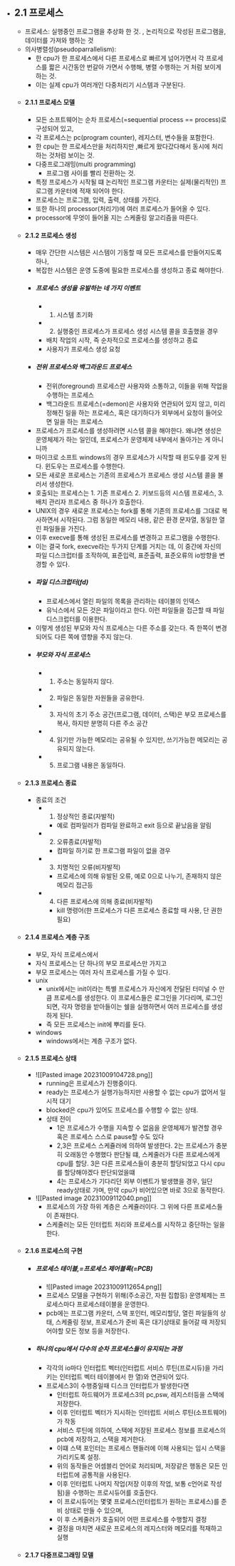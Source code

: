 * ## 2.1 프로세스
	* 프로세스: 실행중인 프로그램을 추상화 한 것. , 논리적으로 작성된 프로그램을, 데이터를 가져와 행하는 것
	* 의사병렬성(pseudoparrallelism): 
		* 한 cpu가 한 프로세스에서 다른 프로세스로 빠르게 넘어가면서 각 프로세스를 짧은 시간동안 번갈아 가면서 수행해, 병렬 수행하는 거 처럼 보이게 하는 것.
		* 이는 실제 cpu가 여러개인 다중처리기 시스템과 구분된다.
	* #### 2.1.1 프로세스 모델
		* 모든 소프트웨어는 순차 프로세스(=sequential process == process)로 구성되어 있고,
		* 각 프로세스는 pc(program counter), 레지스터, 변수들을 포함한다.
		* 한 cpu는 한 프로세스만을 처리하지만 ,빠르게 왔다갔다해서 동시에 처리하는 것처럼 보이는 것.
		* 다중프로그래밍(multi programming)
			* 프로그램 사이를 빨리 전환하는 것.
		* 특정 프로세스가 시작될 떄 논리적인 프로그램 카운터는 실제(물리적인) 프로그램 카운터에 적재 되어야 한다.
		* 프로세스는 프로그램, 입력, 출력, 상태를 가진다.
		* 또한 하나의 processor(처리기)에 여러 프로세스가 들어올 수 있다.
		* processor에 무엇이 들어올 지는 스케줄링 알고리즘을 따른다.
	* #### 2.1.2 프로세스 생성
		* 매우 간단한 시스템은 시스템이 기동할 때 모든 프로세스를 만들어지도록 하나,
		* 복잡한 시스템은 운영 도중에 필요한 프로세스를 생성하고 종료 해야한다.
		* ##### 프로세스 생성을 유발하는 네 가지 이벤트
			* 1. 시스템 초기화
			* 2. 실행중인 프로세스가 프로세스 생성 시스템 콜을 호출했을 경우
			* 배치 작업의 시작, 즉 순차적으로 프로세스를 생성하고 종료
			* 사용자가 프로세스 생성 요청
		* ##### 전위 프로세스와 백그라운드 프로세스
			* 전위(foreground) 프로세스란 사용자와 소통하고, 이들을 위해 작업을 수행하는 프로세스
			* 백그라운드 프로세스(=demon)은 사용자와 연관되어 있지 않고, 미리 정해진 일을 하는 프로세스, 혹은 대기하다가 외부에서 요청이 들어오면 일을 하는 프로세스
		* 프로세스가 프로세스를 생성하려면 시스템 콜을 해야한다. 왜냐면 생성은 운영체제가 하는 일인데, 프로세스가 운영체제 내부에서 돌아가는 게 아니니까
		* 마이크로 소프트 windows의 경우 프로세스가 시작할 때 윈도우를 갖게 된다. 윈도우는 프로세스를 수행한다.
		* 모든 새로운 프로세스는 기존의 프로세스가 프로세스 생성 시스템 콜을 불러서 생성한다.
		* 호출되는 프로세스는 1. 기존 프로세스 2. 키보드등의 시스템 프로세스, 3. 배치 관리자 프로세스 중 하나가 호출한다.
		* UNIX의 경우 새로운 프로세스는 fork를 통해 기존의 프로세스를 그대로 복사하면서 시작된다. 그럼 동일한 메모리 내용, 같은 환경 문자열, 동일한 열린 파일들을 가진다.
		* 이후 execve를 통해 생성된 프로세스를 변경하고 프로그램을 수행한다.
		* 이는 결국 fork, execve라는 두가지 단계를 거치는 데, 이 중간에 자신의 파일 디스크럽터를 조작하여, 표준입력, 표준출력, 표준오류의 io방향을 변경할 수 있다.
		* ##### 파일 디스크럽터(fd)
			* 프로세스에서 열린 파일의 목록을 관리하는 테이블의 인덱스
			* 유닉스에서 모든 것은 파일이라고 한다. 이런 파일들을 접근할 때 파일 디스크럽터를 이용한다.
		* 이렇게 생성된 부모와 자식 프로세스는 다른 주소를 갖는다. 즉 한쪽이 변경되어도 다른 쪽에 영향을 주지 않는다.
		* ##### 부모와 자식 프로세스
			* 1. 주소는 동일하지 않다.
			* 2. 파일은 동일한 자원들을 공유한다.
			* 3. 자식의 초기 주소 공간(프로그램, 데이터, 스택)은 부모 프로세스를 복사, 하지만 분명히 다른 주소 공간
			* 4. 읽기만 가능한 메모리는 공유될 수 있지만, 쓰기가능한 메모리는 공유되지 않는다.
			* 5. 프로그램 내용은 동일하다.
	* #### 2.1.3 프로세스 종료
		* 종료의 조건
			* 1. 정상적인 종료(자발적)
				* 예로 컴파일러가 컴파일 완료하고 exit 등으로 끝났음을 알림
			* 2. 오류종료(자발적)
				* 컴파일 하기로 한 프로그램 파일이 없을 경우
			* 3. 치명적인 오류(비자발적)
				* 프로세스에 의해 유발된 오류, 예로 0으로 나누기, 존재하지 않은 메모리 접근등
			* 4. 다른 프로세스에 의해 종료(비자발적)
				* kill 명령어(한 프로세스가 다른 프로세스 종료할 때 사용, 단 권한 필요)
	* #### 2.1.4 프로세스 계층 구조
		* 부모, 자식 프로세스에서 
		* 자식 프로세스는 단 하나의 부모 프로세스만 가지고
		* 부모 프로세스는 여러 자식 프로세스를 가질 수 있다.
		* unix
			* unix에서는 init이라는 특별 프로세스가 자신에게 전달된 터미널 수 만큼 프로세스를 생성한다. 이 프로세스들은 로그인을 기다리며, 로그인 되면, 각자 명령을 받아들이는 쉘을 실행하면서 여러 프로세스를 생성하게 된다.
			* 즉 모든 프로세스는 init에 뿌리를 둔다.
		* windows
			* windows에서는 계층 구조가 없다.
	* #### 2.1.5 프로세스 상태
		* ![[Pasted image 20231009104728.png]]
			* running은 프로세스가 진행중이다.
			* ready는 프로세스가 실행가능하지만 사용할 수 없는 cpu가 없어서 일시적 대기
			* blocked은 cpu가 있어도 프로세스를 수행할 수 없는 상태.
			* 상태 전이
				* 1은 프로세스가 수행을 지속할 수 없음을 운영체제가 발견할 경우 혹은 프로세스 스스로 pause할 수도 있다
				* 2,3은 프로세스 스케쥴러에 의하여 발생한다. 2는 프로세스가 충분히 오래동안 수행했다 판단될 떄, 스케줄러가 다른 프로세스에게 cpu를 할당. 3은 다른 프로세스들이 충분히 할당되었고 다시 cpu를 할당해야겠다 판단되었을떄
				* 4는 프로세스가 기다리던 외부 이벤트가 발생했을 경우, 일단 ready상태로 가며, 만약 cpu가 비어있으면 바로 3으로 동작한다.
		* ![[Pasted image 20231009112040.png]]
			* 프로세스의 가장 하위 계층은 스케쥴러이다. 그 위에 다른 프로세스들이 존재한다.
			* 스케줄러는 모든 인터럽트 처리와 프로세스를 시작하고 중단하는 일을 한다.
	* #### 2.1.6 프로세스의 구현
		* ##### 프로세스 테이블,=프로세스 제어블록(=PCB)
			* ![[Pasted image 20231009112654.png]]
			* 프로세스 모델을 구현하기 위해(주소공간, 자원 집합등) 운영체제는 프로세스마다 프로세스테이블을 운영한다.
			* pcb에는 프로그램 카운터, 스택 포인터, 메모리할당, 열린 파일들의 상태, 스케줄링 정보, 프로세스가 준비 혹은 대기상태로 들어갈 때 저장되어야할 모든 정보 등을 저장한다.
		* ##### 하나의 cpu에서 다수의 순차 프로세스들이 유지되는 과정
			* 각각의 io마다 인터럽트 벡터(인터럽트 서비스 루틴(프로시듀)을 가리키는 인터럽트 벡터 테이블에서 한 열)와 연관되어 있다.
			* 프로세스3이 수행중일때 디스크 인터럽트가 발생한다면
				* 인터럽트 하드웨어가 프로세스3의 pc,psw, 레지스터등을 스택에 저장한다.
				* 이후 인터럽트 벡터가 지시하는 인터럽트 서비스 루틴(소프트웨어)가 작동
				* 서비스 루틴에 의하여, 스택에 저장된 프로세스 정보를 프로세스의 pcb에 저장하고, 스택을 제거한다. 
				* 이떄 스택 포인터는 프로세스 핸들러에 이해 사용되는 임시 스택을 가리키도록 설정.
				* 위의 동작들은 어셈블리 언어로 처리되며, 저장같은 행동은 모든 인터럽트에 공통적을 사용된다.
				* 이후 인터럽트 나머지 작업(저장 이후의 작업, 보통 c언어로 작성됨)을 수행하는 프로시듀어를 호출한다. 
				* 이 프로시듀어는 몇몇 프로세스(인터럽트가 원하는 프로세스)를 준비 상태로 만들 수 있으며,
				* 이 후 스케줄러가 호출되어 어떤 프로세스를 수행할지 결정
				* 결정을 마치면 새로운 프로세스의 레지스터와 메모리를 적재하고 실행
	* #### 2.1.7 다중프로그래밍 모델